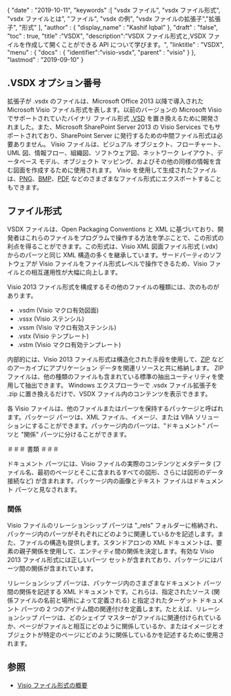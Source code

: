 {
  "date" : "2019-10-11",
  "keywords" :[ "vsdx ファイル", "vsdx ファイル形式", "vsdx ファイルとは", "ファイル", "vsdx の例", "vsdx ファイルの拡張子","拡張子", "形式" ],
  "author" : {
    "display_name" : "Kashif Iqbal"
},
  "draft" : "false",
  "toc" : true,
  "title" :"VSDX",
  "description":"VSDX ファイル形式と,VSDX ファイルを作成して開くことができる API について学びます。",
  "linktitle" : "VSDX",
  "menu" : {
    "docs" : {
	"identifier":"visio-vsdx",
      "parent" : "visio"
}
},
  "lastmod" : "2019-09-10"
}

## .VSDX オプション番号

拡張子が .vsdx のファイルは、Microsoft Office 2013 以降で導入された Microsoft Visio ファイル形式を表します。以前のバージョンの Microsoft Visio でサポートされていたバイナリ ファイル形式 [.VSD](/visio/vsd/) を置き換えるために開発されました。また、Microsoft SharePoint Server 2013 の Visio Services でもサポートされており、SharePoint Server に発行するための中間ファイル形式は必要ありません。 Visio ファイルは、ビジュアル オブジェクト、フローチャート、UML 図、情報フロー、組織図、ソフトウェア図、ネットワーク レイアウト、データベース モデル、オブジェクト マッピング、およびその他の同様の情報を含む図面を作成するために使用されます。 Visio を使用して生成されたファイルは、[PNG](/image/png/)、[BMP](/image/bmp/)、[PDF](/pdf/) などのさまざまなファイル形式にエクスポートすることもできます。

## ファイル形式 ##

VSDX ファイルは、Open Packaging Conventions と XML に基づいており、開発者はこれらのファイルをプログラムで操作する方法を学ぶことで、この形式の利点を得ることができます。この形式は、Visio XML 図面ファイル形式 (.vdx) からのパーツと同じ XML 構造の多くを継承しています。サードパーティのソフトウェアが Visio ファイルをファイル形式レベルで操作できるため、Visio ファイルとの相互運用性が大幅に向上します。

Visio 2013 ファイル形式を構成するその他のファイルの種類には、次のものがあります。

* .vsdm (Visio マクロ有効図面)
* .vssx (Visio ステンシル)
* .vssm (Visio マクロ有効ステンシル)
* .vstx (Visio テンプレート)
* .vstm (Visio マクロ有効テンプレート)

内部的には、Visio 2013 ファイル形式は構造化された手段を使用して、[ZIP](/compression/zip/) などのアーカイブにアプリケーション データを関連リソースと共に格納します。 ZIP ファイルは、他の種類のファイルも含まれている標準の抽出ユーティリティを使用して抽出できます。 Windows エクスプローラーで .vsdx ファイル拡張子を .zip に置き換えるだけで、VSDX ファイル内のコンテンツを表示できます。

各 Visio ファイルは、他のファイルまたはパーツを保持するパッケージと呼ばれます。パッケージ パーツは、XML ファイル、イメージ、または VBA ソリューションにすることができます。パッケージ内のパーツは、"ドキュメント" パーツと "関係" パーツに分けることができます。

＃＃＃ 書類 ＃＃＃

ドキュメント パーツには、Visio ファイルの実際のコンテンツとメタデータ (ファイル名、最初のページとそこに含まれるすべての図形、さらには図形のデータ接続など) が含まれます。パッケージ内の画像とテキスト ファイルはドキュメント パーツと見なされます。

### 関係 ###

Visio ファイルのリレーションシップ パーツは "\_rels" フォルダーに格納され、パッケージ内のパーツがそれぞれにどのように関連しているかを記述します。また、ファイルの構造も提供します。スタンドアロンの XML ドキュメントは、要素の親子関係を使用して、エンティティ間の関係を決定します。有効な Visio 2013 ファイル形式には正しいパーツ セットが含まれており、パッケージにはパーツ間の関係が含まれています。

リレーションシップ パーツは、パッケージ内のさまざまなドキュメント パーツ間の関係を記述する XML ドキュメントです。これらは、指定されたソース (関係ファイルの名前と場所によって定義される) と指定されたターゲット ドキュメント パーツの 2 つのアイテム間の関連付けを定義します。たとえば、リレーションシップ パーツは、どのシェイプ マスターがファイルに関連付けられているか、ページがファイルと相互にどのように関係しているか、またはイメージとオブジェクトが特定のページにどのように関係しているかを記述するために使用されます。

## 参照 ##

* [Visio ファイル形式の概要](https://learn.microsoft.com/en-us/office/client-developer/visio/introduction-to-the-visio-file-formatvsdx)

